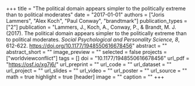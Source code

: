 +++
title = "The political domain appears simpler to the politically extreme than to political moderates"
date = "2017-01-01"
authors = ["Joris Lammers", "Alex Koch", "Paul Conway", "brandtmark"]
publication_types = ["2"]
publication = "Lammers, J., Koch, A., Conway, P., & Brandt, M. J. (2017). The political domain appears simpler to the politically extreme than to political moderates. *Social Psychological and Personality Science, 8*, 612-622. https://doi.org/10.1177/1948550616678456"
abstract = ""
abstract_short = ""
image_preview = ""
selected = false
projects = ["worldviewconflict"]
tags = []
doi = "10.1177/1948550616678456"
url_pdf = "https://osf.io/xg7j6/"
url_preprint = ""
url_code = ""
url_dataset = ""
url_project = ""
url_slides = ""
url_video = ""
url_poster = ""
url_source = ""
math = true
highlight = true
[header]
image = ""
caption = ""
+++
